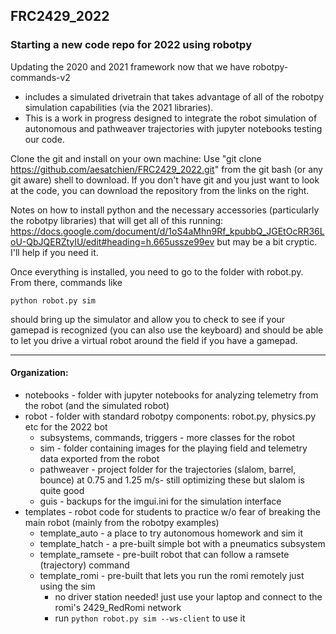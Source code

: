 ## FRC2429_2022

### Starting a new code repo for 2022 using robotpy
Updating the 2020 and 2021 framework now that we have robotpy-commands-v2
* includes a simulated drivetrain that takes advantage of all of the robotpy simulation capabilities (via the 2021 libraries).  
* This is a work in progress designed to integrate the robot simulation of autonomous and pathweaver trajectories with jupyter notebooks testing our code. 

Clone the git and install on your own machine:
Use "git clone https://github.com/aesatchien/FRC2429_2022.git" from the git bash (or any git aware) shell to download.  If you don't have git and you just want to look at the code, you can download the repository from the links on the right.

Notes on how to install python and the necessary accessories (particularly the robotpy libraries) that will get all of this running:
https://docs.google.com/document/d/1oS4aMhn9Rf_kpubbQ_JGEtOcRR36LoU-QbJQERZtyIU/edit#heading=h.665ussze99ev but may be a bit cryptic.  I'll help if you need it.

Once everything is installed, you need to go to the folder with robot.py.  From there, commands like

```python robot.py sim```

should bring up the simulator and allow you to check to see if your gamepad is recognized (you can also use the keyboard) and should be able to let you drive a virtual robot around the field if you have a gamepad. 

---
#### Organization:
* notebooks - folder with jupyter notebooks for analyzing telemetry from the robot (and the simulated robot)
* robot - folder with standard robotpy components: robot.py, physics.py etc for the 2022 bot
  * subsystems, commands, triggers - more classes for the robot
  * sim - folder containing images for the playing field and telemetry data exported from the robot
  * pathweaver - project folder for the trajectories (slalom, barrel, bounce) at 0.75 and 1.25 m/s- still optimizing these but slalom is quite good
  * guis - backups for the imgui.ini for the simulation interface
 * templates - robot code for students to practice w/o fear of breaking the main robot (mainly from the robotpy examples)
   * template_auto - a place to try autonomous homework and sim it
   * template_hatch - a pre-built simple bot with a pneumatics subsystem
   * template_ramsete - pre-built robot that can follow a ramsete (trajectory) command
   * template_romi - pre-built that lets you run the romi remotely just using the sim 
     * no driver station needed! just use your laptop and connect to the romi's 2429_RedRomi network
     * run `python robot.py sim --ws-client` to use it
